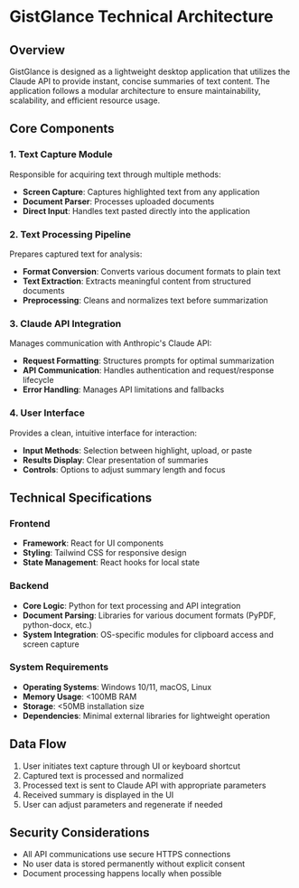# GistGlance Technical Architecture

## Overview

GistGlance is designed as a lightweight desktop application that utilizes the Claude API to provide instant, concise summaries of text content. The application follows a modular architecture to ensure maintainability, scalability, and efficient resource usage.

## Core Components

### 1. Text Capture Module

Responsible for acquiring text through multiple methods:
- **Screen Capture**: Captures highlighted text from any application
- **Document Parser**: Processes uploaded documents
- **Direct Input**: Handles text pasted directly into the application

### 2. Text Processing Pipeline

Prepares captured text for analysis:
- **Format Conversion**: Converts various document formats to plain text
- **Text Extraction**: Extracts meaningful content from structured documents
- **Preprocessing**: Cleans and normalizes text before summarization

### 3. Claude API Integration

Manages communication with Anthropic's Claude API:
- **Request Formatting**: Structures prompts for optimal summarization
- **API Communication**: Handles authentication and request/response lifecycle
- **Error Handling**: Manages API limitations and fallbacks

### 4. User Interface

Provides a clean, intuitive interface for interaction:
- **Input Methods**: Selection between highlight, upload, or paste
- **Results Display**: Clear presentation of summaries
- **Controls**: Options to adjust summary length and focus

## Technical Specifications

### Frontend

- **Framework**: React for UI components
- **Styling**: Tailwind CSS for responsive design
- **State Management**: React hooks for local state

### Backend

- **Core Logic**: Python for text processing and API integration
- **Document Parsing**: Libraries for various document formats (PyPDF, python-docx, etc.)
- **System Integration**: OS-specific modules for clipboard access and screen capture

### System Requirements

- **Operating Systems**: Windows 10/11, macOS, Linux
- **Memory Usage**: <100MB RAM
- **Storage**: <50MB installation size
- **Dependencies**: Minimal external libraries for lightweight operation

## Data Flow

1. User initiates text capture through UI or keyboard shortcut
2. Captured text is processed and normalized
3. Processed text is sent to Claude API with appropriate parameters
4. Received summary is displayed in the UI
5. User can adjust parameters and regenerate if needed

## Security Considerations

- All API communications use secure HTTPS connections
- No user data is stored permanently without explicit consent
- Document processing happens locally when possible
